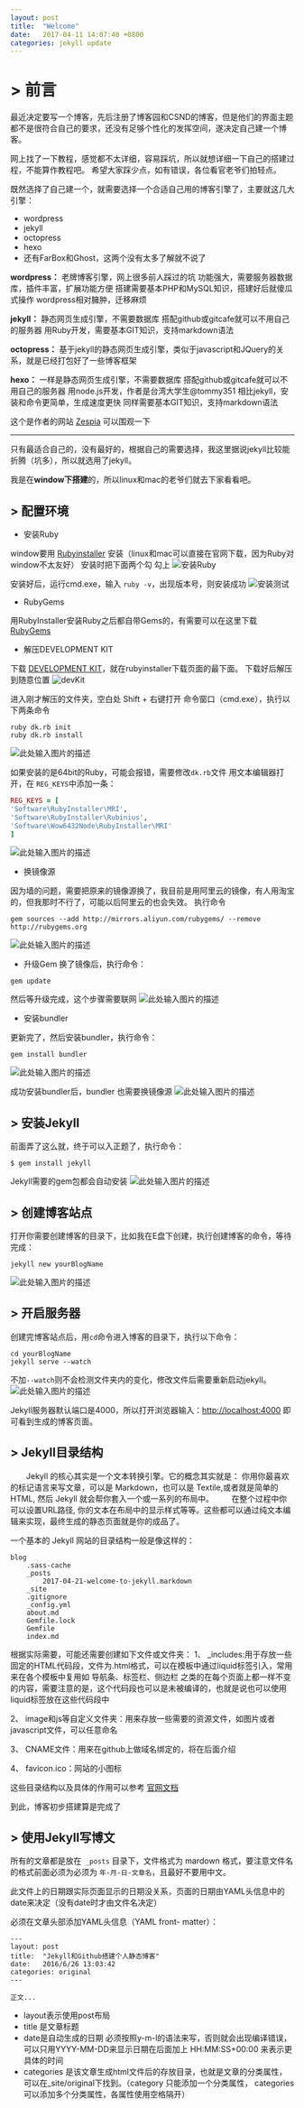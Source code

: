 ```yaml
---
layout: post
title:  "Welcome"
date:   2017-04-11 14:07:40 +0800
categories: jekyll update
---
```

# > 前言
最近决定要写一个博客，先后注册了博客园和CSND的博客，但是他们的界面主题都不是很符合自己的要求，还没有足够个性化的发挥空间，遂决定自己建一个博客。

网上找了一下教程，感觉都不太详细，容易踩坑，所以就想详细一下自己的搭建过程，不能算作教程吧。
希望大家踩少点，如有错误，各位看官老爷们拍轻点。

既然选择了自己建一个，就需要选择一个合适自己用的博客引擎了，主要就这几大引擎：

 - wordpress
 - jekyll
 - octopress
 - hexo
 - 还有FarBox和Ghost，这两个没有太多了解就不说了

**wordpress：**
老牌博客引擎，网上很多前人踩过的坑
功能强大，需要服务器数据库，插件丰富，扩展功能方便
搭建需要基本PHP和MySQL知识，搭建好后就傻瓜式操作
wordpress相对臃肿，迁移麻烦

**jekyll：**
静态网页生成引擎，不需要数据库
搭配github或gitcafe就可以不用自己的服务器
用Ruby开发，需要基本GIT知识，支持markdown语法

**octopress：**
基于jekyll的静态网页生成引擎，类似于javascript和JQuery的关系，就是已经打包好了一些博客框架

**hexo：**
一样是静态网页生成引擎，不需要数据库
搭配github或gitcafe就可以不用自己的服务器
用node.js开发，作者是台湾大学生@tommy351
相比jekyll，安装和命令更简单，生成速度更快
同样需要基本GIT知识，支持markdown语法

这个是作者的网站 [Zespia][1] 可以围观一下

---
只有最适合自己的，没有最好的，根据自己的需要选择，我这里据说jekyll比较能折腾（坑多），所以就选用了jekyll。

我是在**window下搭建**的，所以linux和mac的老爷们就去下家看看吧。

## > 配置环境

 - 安装Ruby

window要用 [Rubyinstaller][2] 安装（linux和mac可以直接在官网下载，因为Ruby对window不太友好）
安装时把下面两个勾 勾上
![安装Ruby][3]

安装好后，运行cmd.exe，输入 `ruby -v`，出现版本号，则安装成功
![安装测试][4]

 - RubyGems

用RubyInstaller安装Ruby之后都自带Gems的，有需要可以在这里下载 [RubyGems][5]

 - 解压DEVELOPMENT KIT


下载 [DEVELOPMENT KIT][6]，就在rubyinstaller下载页面的最下面。
下载好后解压到随意位置
![devKit][7]

进入刚才解压的文件夹，空白处 Shift + 右键打开 命令窗口（cmd.exe），执行以下两条命令
```
ruby dk.rb init
ruby dk.rb install
```
![此处输入图片的描述][8]

如果安装的是64bit的Ruby，可能会报错，需要修改`dk.rb`文件
用文本编辑器打开，在 `REG_KEYS`中添加一条：
```ruby
REG_KEYS = [
'Software\RubyInstaller\MRI',
'Software\RubyInstaller\Rubinius',
'Software\Wow6432Node\RubyInstaller\MRI'
]
```
![此处输入图片的描述][9]

 - 换镜像源

因为墙的问题，需要把原来的镜像源换了，我目前是用阿里云的镜像，有人用淘宝的，但我那时不行了，可能以后阿里云的也会失效。
执行命令
```
gem sources --add http://mirrors.aliyun.com/rubygems/ --remove http://rubygems.org
```
![此处输入图片的描述][10]
 
 - 升级Gem
换了镜像后，执行命令：
```
gem update
```
然后等升级完成，这个步骤需要联网
![此处输入图片的描述][11]

 - 安装bundler

更新完了，然后安装bundler，执行命令：
```
gem install bundler
```
![此处输入图片的描述][12]

成功安装bundler后，bundler 也需要换镜像源
![此处输入图片的描述][13]

## > 安装Jekyll
前面弄了这么就，终于可以入正题了，执行命令：
```
$ gem install jekyll
```
Jekyll需要的gem包都会自动安装
![此处输入图片的描述][14]
## > 创建博客站点
打开你需要创建博客的目录下，比如我在E盘下创建，执行创建博客的命令，等待完成：
```
jekyll new yourBlogName
```
![此处输入图片的描述][15]

## > 开启服务器
创建完博客站点后，用`cd`命令进入博客的目录下，执行以下命令：
```
cd yourBlogName
jekyll serve --watch
```
不加`--watch`则不会检测文件夹内的变化，修改文件后需要重新启动jekyll。
![此处输入图片的描述][16]

Jekyll服务器默认端口是4000，所以打开浏览器输入：[http://localhost:4000][17] 即可看到生成的博客页面。

## > Jekyll目录结构
　　Jekyll 的核心其实是一个文本转换引擎。它的概念其实就是： 你用你最喜欢的标记语言来写文章，可以是 Markdown，也可以是 Textile,或者就是简单的 HTML, 然后 Jekyll 就会帮你套入一个或一系列的布局中。
　　在整个过程中你可以设置URL路径, 你的文本在布局中的显示样式等等。这些都可以通过纯文本编辑来实现，最终生成的静态页面就是你的成品了。

一个基本的 Jekyll 网站的目录结构一般是像这样的：
```
blog
	.sass-cache
	_posts
		2017-04-21-welcome-to-jekyll.markdown
	_site
	.gitignore
	_config.yml
	about.md
	Gemfile.lock
	Gemfile
	index.md
```
根据实际需要，可能还需要创建如下文件或文件夹：
1、 _includes:用于存放一些固定的HTML代码段，文件为.html格式，可以在模板中通过liquid标签引入，常用来在各个模板中复用如 导航条、标签栏、侧边栏 之类的在每个页面上都一样不变的内容，需要注意的是，这个代码段也可以是未被编译的，也就是说也可以使用liquid标签放在这些代码段中

2、 image和js等自定义文件夹：用来存放一些需要的资源文件，如图片或者javascript文件，可以任意命名

3、 CNAME文件：用来在github上做域名绑定的，将在后面介绍

4、 favicon.ico：网站的小图标

这些目录结构以及具体的作用可以参考 [官网文档][18]

到此，博客初步搭建算是完成了
## > 使用Jekyll写博文
所有的文章都是放在` _posts` 目录下，文件格式为 mardown 格式，要注意文件名的格式前面必须为必须为 `年-月-日-文章名`，且最好不要用中文。

此文件上的日期跟实际页面显示的日期没关系，页面的日期由YAML头信息中的date来决定（没有date时才由文件名决定）

必须在文章头部添加YAML头信息（YAML front- matter）：
```
---
layout: post
title:  "Jekyll和Github搭建个人静态博客"
date:   2016/6/26 13:03:42
categories: original
---

正文...
```

 - layout表示使用post布局
 - title 是文章标题
 - date是自动生成的日期
 必须按照y-m-l的语法来写，否则就会出现编译错误，可以只用YYYY-MM-DD来显示日期在后面加上 HH:MM:SS+00:00 来表示更具体的时间
 - categories
   是该文章生成html文件后的存放目录，也就是文章的分类属性，可以在_site/original下找到。（category
   只能添加一个分类属性， categories 可以添加多个分类属性，各属性使用空格隔开）

　　

  [1]: https://zespia.tw/
  [2]: http://rubyinstaller.org/downloads/
  [3]: http://oorg1sbrd.bkt.clouddn.com/1.png?imageslim
  [4]: http://oorg1sbrd.bkt.clouddn.com/04-21%2021-23-43.png?imageslim
  [5]: https://rubygems.org/pages/download
  [6]: http://rubyinstaller.org/downloads/
  [7]: http://oorg1sbrd.bkt.clouddn.com/04-21%2021-14-38.png?imageslim
  [8]: http://oorg1sbrd.bkt.clouddn.com/004.png?imageslim
  [9]: http://oorg1sbrd.bkt.clouddn.com/04-21%2022-09-22.png?imagesilm
  [10]: http://oorg1sbrd.bkt.clouddn.com/005.png?imagesilm
  [11]: http://oorg1sbrd.bkt.clouddn.com/006.png?imageslim
  [12]: http://oorg1sbrd.bkt.clouddn.com/007.png?imageslim
  [13]: http://oorg1sbrd.bkt.clouddn.com/008.png?imageslim
  [14]: http://oorg1sbrd.bkt.clouddn.com/009.png?imageslim
  [15]: http://oorg1sbrd.bkt.clouddn.com/013.png?imageslim
  [16]: http://oorg1sbrd.bkt.clouddn.com/014.png?imageslim
  [17]: http://localhost:4000
  [18]: http://jekyll.com.cn/docs/structure/